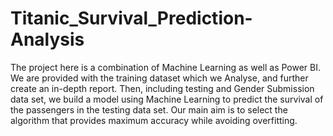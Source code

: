 # Titanic_Survival_Prediction-Analysis
The project here is a combination of Machine Learning as well as Power BI. We are provided with the training dataset which we Analyse, and further create an in-depth report. 
Then, including testing and Gender Submission data set, we build a model using Machine Learning to predict the survival of the passengers in the testing data set. Our main aim is to select the algorithm that provides maximum accuracy while avoiding overfitting.
